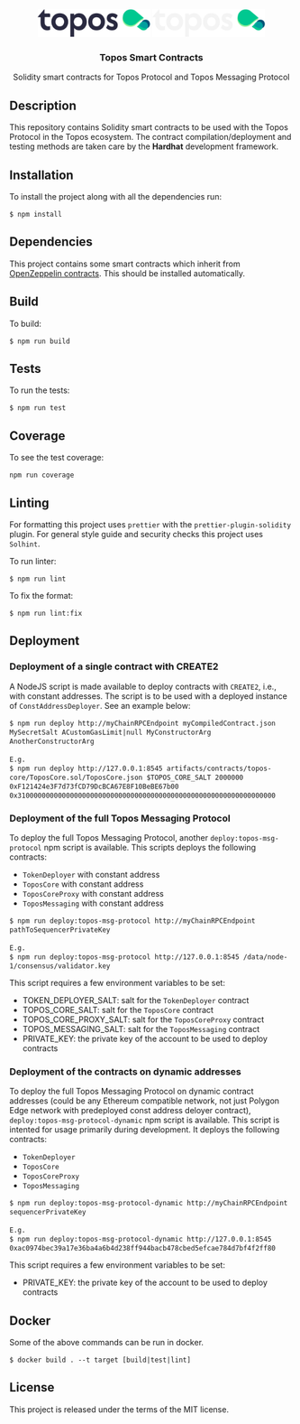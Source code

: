 <div id="top"></div>
<!-- PROJECT LOGO -->
<br />
<div align="center">

  <img src="./.github/assets/topos_logo.png#gh-light-mode-only" alt="Logo" width="200">
  <img src="./.github/assets/topos_logo_dark.png#gh-dark-mode-only" alt="Logo" width="200">

  <h3 align="center">Topos Smart Contracts</h3>

  <p align="center">
    Solidity smart contracts for Topos Protocol and Topos Messaging Protocol
  </p>
</div>

## Description

This repository contains Solidity smart contracts to be used with the Topos Protocol in the Topos ecosystem. The contract compilation/deployment and testing methods are taken care by the **Hardhat** development framework.

## Installation

To install the project along with all the dependencies run:

```
$ npm install
```

## Dependencies

This project contains some smart contracts which inherit from [OpenZeppelin contracts](https://github.com/OpenZeppelin/openzeppelin-contracts). This should be installed automatically.

## Build

To build:

```
$ npm run build
```

## Tests

To run the tests:

```
$ npm run test
```

## Coverage

To see the test coverage:

```
npm run coverage
```

## Linting

For formatting this project uses `prettier` with the `prettier-plugin-solidity` plugin. For general style guide and security checks this project uses `Solhint`.

To run linter:

```
$ npm run lint
```

To fix the format:

```
$ npm run lint:fix
```

## Deployment

### Deployment of a single contract with CREATE2

A NodeJS script is made available to deploy contracts with `CREATE2`, i.e., with constant addresses. The script is to be used with a deployed instance of `ConstAddressDeployer`. See an example below:

```
$ npm run deploy http://myChainRPCEndpoint myCompiledContract.json MySecretSalt ACustomGasLimit|null MyConstructorArg AnotherConstructorArg

E.g.
$ npm run deploy http://127.0.0.1:8545 artifacts/contracts/topos-core/ToposCore.sol/ToposCore.json $TOPOS_CORE_SALT 2000000 0xF121424e3F7d73fCD79DcBCA67E8F10BeBE67b00 0x3100000000000000000000000000000000000000000000000000000000000000
```

### Deployment of the full Topos Messaging Protocol

To deploy the full Topos Messaging Protocol, another `deploy:topos-msg-protocol` npm script is available. This scripts deploys the following contracts:

- `TokenDeployer` with constant address
- `ToposCore` with constant address
- `ToposCoreProxy` with constant address
- `ToposMessaging` with constant address

```
$ npm run deploy:topos-msg-protocol http://myChainRPCEndpoint pathToSequencerPrivateKey

E.g.
$ npm run deploy:topos-msg-protocol http://127.0.0.1:8545 /data/node-1/consensus/validator.key
```

This script requires a few environment variables to be set:

- TOKEN_DEPLOYER_SALT: salt for the `TokenDeployer` contract
- TOPOS_CORE_SALT: salt for the `ToposCore` contract
- TOPOS_CORE_PROXY_SALT: salt for the `ToposCoreProxy` contract
- TOPOS_MESSAGING_SALT: salt for the `ToposMessaging` contract
- PRIVATE_KEY: the private key of the account to be used to deploy contracts

### Deployment of the contracts on dynamic addresses

To deploy the full Topos Messaging Protocol on dynamic contract addresses (could be any Ethereum compatible network, not just Polygon Edge network with predeployed const address deloyer contract), `deploy:topos-msg-protocol-dynamic` npm script is available. This script is intented for usage primarily during development. It deploys the following contracts:

- `TokenDeployer` 
- `ToposCore`
- `ToposCoreProxy`
- `ToposMessaging`

```
$ npm run deploy:topos-msg-protocol-dynamic http://myChainRPCEndpoint sequencerPrivateKey

E.g.
$ npm run deploy:topos-msg-protocol-dynamic http://127.0.0.1:8545 0xac0974bec39a17e36ba4a6b4d238ff944bacb478cbed5efcae784d7bf4f2ff80
```

This script requires a few environment variables to be set:

- PRIVATE_KEY: the private key of the account to be used to deploy contracts

## Docker

Some of the above commands can be run in docker.

```
$ docker build . --t target [build|test|lint]
```

## License

This project is released under the terms of the MIT license.
